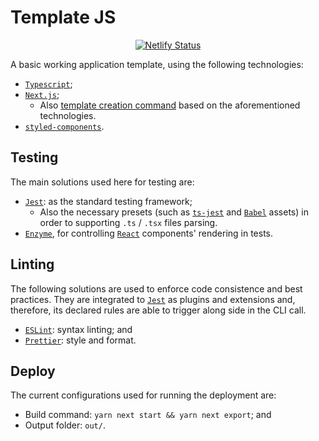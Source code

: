 # Template JS

<p align="center">
    <a
      href="https://app.netlify.com/sites/template-js/deploys">
      <img
        src="https://api.netlify.com/api/v1/badges/0c426f36-6077-4b04-a5f9-6faafd7871c0/deploy-status"
        alt="Netlify Status"
        title="netlify-status"/>
    </a>
</p>

A basic working application template, using the following technologies:

* [`Typescript`](https://www.typescriptlang.org/);
* [`Next.js`](https://github.com/zeit/next.js/tree/canary/examples/with-typescript);
  * Also [template creation command](https://github.com/zeit/next.js/tree/canary/examples/with-typescript)
  based on the aforementioned technologies.
* [`styled-components`](https://styled-components.com/).

## Testing

The main solutions used here for testing are:

* [`Jest`](https://jestjs.io): as the standard testing framework;
  * Also the necessary presets (such as [`ts-jest`](https://kulshekhar.github.io/ts-jest) and [`Babel`](https://babeljs.io/) assets) in order to supporting `.ts` / `.tsx` files parsing.
* [`Enzyme`](https://enzymejs.github.io/enzyme), for controlling [`React`](https://reactjs.org/) components' rendering in tests.

## Linting

The following solutions are used to enforce code consistence and best practices. They are integrated to [`Jest`](https://jestjs.io) as plugins and extensions and, therefore, its declared rules are able to trigger along side in the CLI call.

* [`ESLint`](https://eslint.org/): syntax linting; and
* [`Prettier`](https://prettier.io/): style and format.

## Deploy

The current configurations used for running the deployment are:

* Build command: `yarn next start && yarn next export`; and
* Output folder: `out/`.
